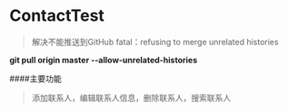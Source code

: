 # ContactTest

>解决不能推送到GitHub fatal：refusing to merge unrelated histories 

__git pull origin master --allow-unrelated-histories__

>
####主要功能

>添加联系人，编辑联系人信息，删除联系人，搜索联系人

